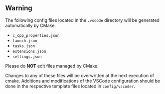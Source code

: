 ## Warning

The following config files located in the `.vscode` directory will be generated automatically by CMake:

- `c_cpp_properties.json`
- `launch.json`
- `tasks.json`
- `extensions.json`
- `settings.json`

Please do **NOT** edit files managed by CMake.

Changes to any of these files will be overwritten at the next execution of cmake. Additions and modifications of the VSCode configuration should be done in the respective template files located in `config/vscode/`.

